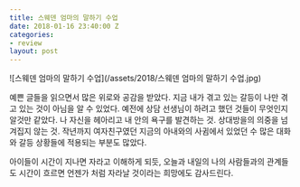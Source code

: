 ```yaml
---
title: 스웨덴 엄마의 말하기 수업
date: 2018-01-16 23:40:00 Z
categories:
- review
layout: post
---
```


![스웨덴 엄마의 말하기 수업](/assets/2018/스웨덴 엄마의 말하기 수업.jpg)

예쁜 글들을 읽으면서 많은 위로와 공감을 받았다. 지금 내가 겪고 있는 갈등이 나만 겪고 있는 것이 아님을 알 수 있었다. 예전에 상담 선생님이 하려고 했던 것들이 무엇인지 알것만 같았다. 나 자신을 헤아리고 내 안의 욕구를 발견하는 것. 상대방을의 의중을 넘겨집지 않는 것. 작년까지 여자친구였던 지금의 아내와의 사귐에서 있었던 수 많은 대화와 갈등 상황들에 적용되는 부분도 많았다.

아이들이 시간이 지나면 자라고 이해하게 되듯, 오늘과 내일의 나의 사람들과의 관계들도 시간이 흐르면 언젠가 처럼 자라날 것이라는 희망에도 감사드린다.

